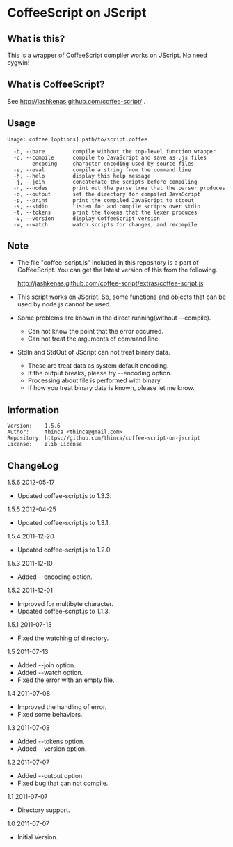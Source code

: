 # CoffeeScript on JScript

## What is this?

This is a wrapper of CoffeeScript compiler works on JScript.
No need cygwin!

## What is CoffeeScript?

See http://jashkenas.github.com/coffee-script/ .

## Usage

    Usage: coffee [options] path/to/script.coffee

      -b, --bare         compile without the top-level function wrapper
      -c, --compile      compile to JavaScript and save as .js files
          --encoding     character encoding used by source files
      -e, --eval         compile a string from the command line
      -h, --help         display this help message
      -j, --join         concatenate the scripts before compiling
      -n, --nodes        print out the parse tree that the parser produces
      -o, --output       set the directory for compiled JavaScript
      -p, --print        print the compiled JavaScript to stdout
      -s, --stdio        listen for and compile scripts over stdio
      -t, --tokens       print the tokens that the lexer produces
      -v, --version      display CoffeeScript version
      -w, --watch        watch scripts for changes, and recompile

## Note

- The file "coffee-script.js" included in this repository is a part of CoffeeScript.
  You can get the latest version of this from the following.

  http://jashkenas.github.com/coffee-script/extras/coffee-script.js

- This script works on JScript. So, some functions and objects that can be used by node.js cannot be used.

- Some problems are known in the direct running(without --compile).
  - Can not know the point that the error occurred.
  - Can not treat the arguments of command line.

- StdIn and StdOut of JScript can not treat binary data.
  - These are treat data as system default encoding.
  - If the output breaks, please try --encoding option.
  - Processing about file is performed with binary.
  - If how you treat binary data is known, please let me know.

## Information

    Version:    1.5.6
    Author:     thinca <thinca@gmail.com>
    Repository: https://github.com/thinca/coffee-script-on-jscript
    License:    zlib License


## ChangeLog

1.5.6  2012-05-17

- Updated coffee-script.js to 1.3.3.

1.5.5  2012-04-25

- Updated coffee-script.js to 1.3.1.

1.5.4  2011-12-20

- Updated coffee-script.js to 1.2.0.

1.5.3  2011-12-10

- Added --encoding option.

1.5.2  2011-12-01

- Improved for multibyte character.
- Updated coffee-script.js to 1.1.3.

1.5.1  2011-07-13

- Fixed the watching of directory.

1.5  2011-07-13

- Added --join option.
- Added --watch option.
- Fixed the error with an empty file.

1.4  2011-07-08

- Improved the handling of error.
- Fixed some behaviors.

1.3  2011-07-08

- Added --tokens option.
- Added --version option.

1.2  2011-07-07

- Added --output option.
- Fixed bug that can not compile.

1.1  2011-07-07

- Directory support.

1.0  2011-07-07

- Initial Version.

